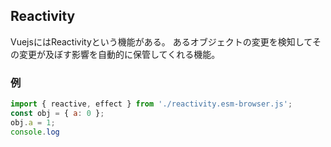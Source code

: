## Reactivity
VuejsにはReactivityという機能がある。
あるオブジェクトの変更を検知してその変更が及ぼす影響を自動的に保管してくれる機能。

### 例

```javascript
import { reactive, effect } from './reactivity.esm-browser.js';
const obj = { a: 0 };
obj.a = 1;
console.log
```

